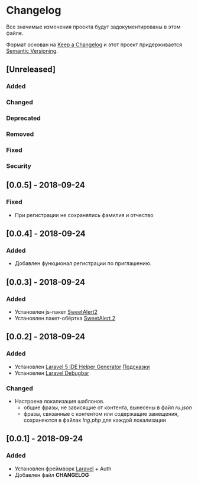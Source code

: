 # Changelog
Все значимые изменения проекта будут задокументированы в этом файле.

Формат основан на [Keep a Changelog](http://keepachangelog.com/ru/1.0.0/)
и этот проект придерживается [Semantic Versioning](http://semver.org/spec/v2.0.0.html).

## [Unreleased]

### Added

### Changed

### Deprecated

### Removed

### Fixed

### Security




## [0.0.5] - 2018-09-24
### Fixed
- При регистрации не сохранялись фамилия и отчество

## [0.0.4] - 2018-09-24
### Added
- Добавлен функционал регистрации по приглашению.

## [0.0.3] - 2018-09-24
### Added
- Установлен js-пакет [SweetAlert2](https://github.com/sweetalert2/sweetalert2)
- Установлен пакет-обёртка [SweetAlert 2](https://github.com/softon/sweetalert)

## [0.0.2] - 2018-09-24
### Added
- Установлен [Laravel 5 IDE Helper Generator](https://github.com/barryvdh/laravel-ide-helper)
    [Подсказки](https://evilinside.ru/kak-sozdat-novyj-proekt-na-laravel-5-6/)
- Установлен [Laravel Debugbar](https://github.com/barryvdh/laravel-debugbar)

### Changed
- Настроена локализация шаблонов.
    + общие фразы, не зависящие от контента, вынесены в файл *ru.json*
    + фразы, связанные с контентом или содержащие замещения, сохраняются в файлах *lng.php* для каждой локализации

## [0.0.1] - 2018-09-24
### Added
- Установлен фреймворк [Laravel](https://github.com/laravel/laravel) + Auth
- Добавлен файл **CHANGELOG**